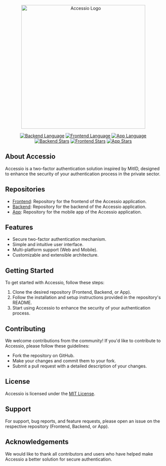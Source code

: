 <p align="center"><a href="https://github.com/NullerGoej/factor_front" target="_blank"><img src="https://i.imgur.com/7iSNi5G.png" width="400" alt="Accessio Logo"></a></p>

<p align="center">
<p align="center"><a href="https://github.com/NullerGoej/factor_backend" target="_blank"><img src="https://img.shields.io/github/languages/top/NullerGoej/factor_backend" alt="Backend Language"></a>
<a href="https://github.com/NullerGoej/factor_front" target="_blank"><img src="https://img.shields.io/github/languages/top/NullerGoej/factor_front" alt="Frontend Language"></a>
<a href="https://github.com/NullerGoej/factor_app" target="_blank"><img src="https://img.shields.io/github/languages/top/NullerGoej/factor_app" alt="App Language"></a>
<a href="https://github.com/NullerGoej/factor_backend/stargazers" target="_blank"><img src="https://img.shields.io/github/stars/NullerGoej/factor_backend?style=social" alt="Backend Stars"></a>
<a href="https://github.com/NullerGoej/factor_front/stargazers" target="_blank"><img src="https://img.shields.io/github/stars/NullerGoej/factor_front?style=social" alt="Frontend Stars"></a>
<a href="https://github.com/NullerGoej/factor_app/stargazers" target="_blank"><img src="https://img.shields.io/github/stars/NullerGoej/factor_app?style=social" alt="App Stars"></a></p>
</p>

## About Accessio

Accessio is a two-factor authentication solution inspired by MitID, designed to enhance the security of your authentication process in the private sector.

## Repositories

- [Frontend](https://github.com/NullerGoej/factor_front): Repository for the frontend of the Accessio application.
- [Backend](https://github.com/NullerGoej/factor_backend): Repository for the backend of the Accessio application.
- [App](https://github.com/NullerGoej/factor_app): Repository for the mobile app of the Accessio application.

## Features

- Secure two-factor authentication mechanism.
- Simple and intuitive user interface.
- Multi-platform support (Web and Mobile).
- Customizable and extensible architecture.

## Getting Started

To get started with Accessio, follow these steps:

1. Clone the desired repository (Frontend, Backend, or App).
2. Follow the installation and setup instructions provided in the repository's README.
3. Start using Accessio to enhance the security of your authentication process.

## Contributing

We welcome contributions from the community! If you'd like to contribute to Accessio, please follow these guidelines:

- Fork the repository on GitHub.
- Make your changes and commit them to your fork.
- Submit a pull request with a detailed description of your changes.

## License

Accessio is licensed under the [MIT License](LICENSE).

## Support

For support, bug reports, and feature requests, please open an issue on the respective repository (Frontend, Backend, or App).

## Acknowledgements

We would like to thank all contributors and users who have helped make Accessio a better solution for secure authentication.
